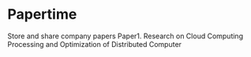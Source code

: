 # Papertime
Store and share company papers
Paper1. Research on Cloud Computing Processing and Optimization of Distributed Computer
